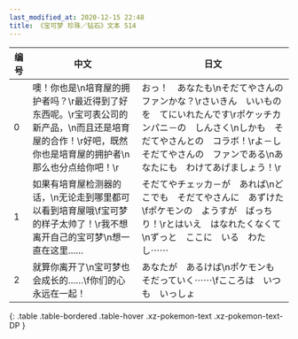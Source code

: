 ```yaml
---
last_modified_at: 2020-12-15 22:48
title: 《宝可梦 珍珠／钻石》文本 514
---
```

| 编号 | 中文 | 日文 |
| ---- | ---- | ---- |
| 0 | 噢！你也是\n培育屋的拥护者吗？\r最近得到了好东西呢。\r宝可表公司的新产品，\n而且还是培育屋的合作！\r好吧，既然你也是培育屋的拥护者\n那么也分点给你吧！\r | おっ！　あなたも\nそだてやさんの　ファンかな？\rさいきん　いいものを　てにいれたんです\rポケッチカンパニ－の　しんさく\nしかも　そだてやさんとの　コラボ！\rよ－し　そだてやさんの　ファンである\nあなたにも　わけてあげましょう！\r |
| 1 | 如果有培育屋检测器的话，\n无论走到哪里都可以看到培育屋哦\f宝可梦的样子太帅了！\r我不想离开自己的宝可梦\n想一直在这里…… | そだてやチェッカ－が　あれば\nどこでも　そだてやさんに　あずけた\fポケモンの　ようすが　ばっちり！\rとはいえ　はなれたくなくて\nずっと　ここに　いる　わたし⋯⋯ |
| 2 | 就算你离开了\n宝可梦也会成长的……\f你们的心永远在一起！ | あなたが　あるけば\nポケモンも　そだっていく⋯⋯\fこころは　いつも　いっしょ |
{: .table .table-bordered .table-hover .xz-pokemon-text .xz-pokemon-text-DP }
